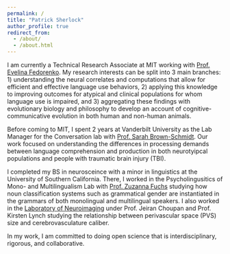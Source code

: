 ```yaml
---
permalink: /
title: "Patrick Sherlock"
author_profile: true
redirect_from: 
  - /about/
  - /about.html
---
```



I am currently a Technical Research Associate at MIT working with [Prof. Evelina Fedorenko](https://evlab.mit.edu/). My research interests can be split into 3 main branches: 1) understanding the neural correlates and computations that allow for efficient and effective language use behaviors, 2) applying this knowledge to improving outcomes for atypical and clinical populations for whom language use is impaired, and 3) aggregating these findings with evolutionary biology and philosophy to develop an account of cognitive-communicative evolution in both human and non-human animals.

Before coming to MIT, I spent 2 years at Vanderbilt University as the Lab Manager for the Conversation lab with [Prof. Sarah Brown-Schmidt](https://www.sarahbrownschmidt.com/). Our work focused on understanding the differences in processing demands between language comprehension and production in both neurotyipcal populations and people with traumatic brain injury (TBI).

I completed my BS in neurosceince with a minor in linguistics at the University of Southern California. There, I worked in the Psycholingusitics of Mono- and Multilingualism Lab with [Prof. Zuzanna Fuchs](https://www.zuzannazfuchs.com/) studying how noun classification systems such as grammatical gender are instantiated in the grammars of both monolingual and multilingual speakers. I also worked in the [Laboratory of Neuroimaging](https://loni.usc.edu/) under Prof. Jeiran Choupan and Prof. Kirsten Lynch studying the relationship between perivascular space (PVS) size and cerebrovasculature caliber.

In my work, I am committed to doing open science that is interdisciplinary, rigorous, and collaborative.
